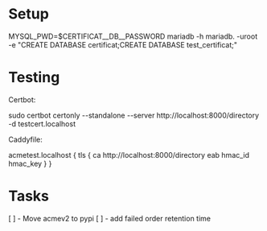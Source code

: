 # Setup

MYSQL_PWD=$CERTIFICAT__DB__PASSWORD mariadb -h mariadb. -uroot -e "CREATE DATABASE certificat;CREATE DATABASE test_certificat;"

# Testing

Certbot:

sudo certbot certonly --standalone --server http://localhost:8000/directory -d testcert.localhost

Caddyfile:

acmetest.localhost {
  tls {
    ca http://localhost:8000/directory
    eab hmac_id hmac_key
  }
}

# Tasks

[ ] - Move acmev2 to pypi
[ ] - add failed order retention time